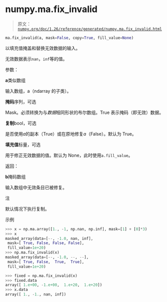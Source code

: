 # numpy.ma.fix_invalid

> 原文：[`numpy.org/doc/1.26/reference/generated/numpy.ma.fix_invalid.html`](https://numpy.org/doc/1.26/reference/generated/numpy.ma.fix_invalid.html)

```py
ma.fix_invalid(a, mask=False, copy=True, fill_value=None)
```

以填充值掩盖和替换无效数据的输入。

无效数据表示`nan`，`inf`等的值。

参数：

**a**类似数组

输入数组，a（ndarray 的子类）。

**掩码**序列，可选

Mask。必须转换为与*数据*相同形状的布尔数组。True 表示掩码（即无效）数据。

**复制**bool，可选

是否使用*a*的副本（True）或在原地修复*a*（False）。默认为 True。

**填充值**标量，可选

用于修正无效数据的值。默认为 None，此时使用`a.fill_value`。

返回：

**b**掩码数组

输入数组中无效条目已被修复。

注

默认情况下执行复制。

示例

```py
>>> x = np.ma.array([1., -1, np.nan, np.inf], mask=[1] + [0]*3)
>>> x
masked_array(data=[--, -1.0, nan, inf],
 mask=[ True, False, False, False],
 fill_value=1e+20)
>>> np.ma.fix_invalid(x)
masked_array(data=[--, -1.0, --, --],
 mask=[ True, False,  True,  True],
 fill_value=1e+20) 
```

```py
>>> fixed = np.ma.fix_invalid(x)
>>> fixed.data
array([ 1.e+00, -1.e+00,  1.e+20,  1.e+20])
>>> x.data
array([ 1., -1., nan, inf]) 
```
